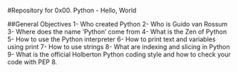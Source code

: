 #Repository for 0x00. Python - Hello, World

##General Objectives
1- Who created Python
2- Who is Guido van Rossum
3- Where does the name ‘Python’ come from
4- What is the Zen of Python
5- How to use the Python interpreter
6- How to print text and variables using print
7- How to use strings
8- What are indexing and slicing in Python
9- What is the official Holberton Python coding style and how to check your code with PEP 8.

